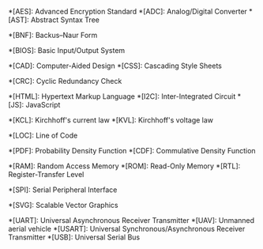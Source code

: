 *[AES]: Advanced Encryption Standard
*[ADC]: Analog/Digital Converter
*[AST]: Abstract Syntax Tree



*[BNF]: Backus–Naur Form

*[BIOS]: Basic Input/Output System

*[CAD]: Computer-Aided Design
*[CSS]: Cascading Style Sheets

*[CRC]: Cyclic Redundancy Check

*[HTML]: Hypertext Markup Language
*[I2C]: Inter-Integrated Circuit
*[JS]: JavaScript

*[KCL]: Kirchhoff's current law
*[KVL]: Kirchhoff's voltage law

*[LOC]: Line of Code

*[PDF]: Probability Density Function
*[CDF]: Commulative Density Function

*[RAM]: Random Access Memory
*[ROM]: Read-Only Memory
*[RTL]: Register-Transfer Level

*[SPI]: Serial Peripheral Interface

*[SVG]: Scalable Vector Graphics

*[UART]: Universal Asynchronous Receiver Transmitter
*[UAV]: Unmanned aerial vehicle
*[USART]: Universal Synchronous/Asynchronous Receiver Transmitter
*[USB]: Universal Serial Bus
